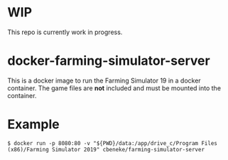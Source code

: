 # WIP
This repo is currently work in progress.

# docker-farming-simulator-server
This is a docker image to run the Farming Simulator 19 in a docker container.
The game files are **not** included and must be mounted into the container.

# Example

```
$ docker run -p 8080:80 -v "${PWD}/data:/app/drive_c/Program Files (x86)/Farming Simulator 2019" cbeneke/farming-simulator-server
```
